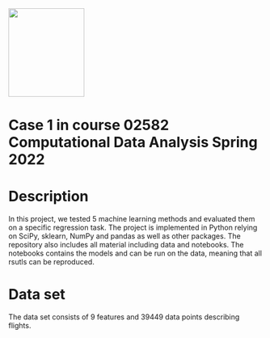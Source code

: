 <div>
<img src="https://user-images.githubusercontent.com/80641437/159114973-77077b5b-f5a5-438a-867a-13637489f602.png" width="150" height="175"/>
</div>

# Case 1 in course 02582 Computational Data Analysis Spring 2022


# Description
In this project, we tested 5 machine learning methods and evaluated them on a specific regression task. The project is implemented in Python relying on SciPy, sklearn, NumPy and pandas as well as other packages. The repository also includes all material including data and notebooks. The notebooks contains the models and can be run on the data, meaning that all rsutls can be reproduced.

# Data set
The data set consists of  9 features and 39449 data points describing flights. 
